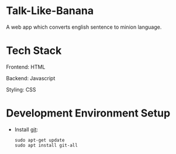# Talk-Like-Banana

A web app which converts english sentence to minion language.

# Tech Stack

Frontend: HTML

Backend: Javascript

Styling: CSS

# Development Environment Setup

- Install [git](https://git-scm.com/book/en/v2/Getting-Started-Installing-Git):
  <br/>

  ```
  sudo apt-get update
  sudo apt install git-all
  ```

